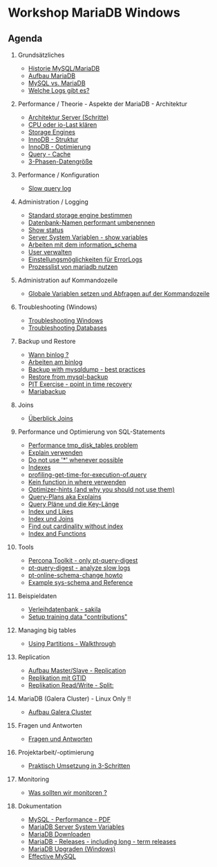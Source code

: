 # Workshop MariaDB Windows 

## Agenda 

  1. Grundsätzliches
     * [Historie MySQL/MariaDB](historie-mysql-mariadb.md)
     * [Aufbau MariaDB](aufbau-mariadb.md)
     * [MySQL vs. MariaDB](mysql-vs-mariadb.md)
     * [Welche Logs gibt es?](welche-logs.md)
  1. Performance / Theorie - Aspekte der MariaDB - Architektur 
     * [Architektur Server (Schritte)](performance/mysql-server-architecture.md)
     * [CPU oder io-Last klären](top-cpu-io-load.md)
     * [Storage Engines](storage-engines.md) 
     * [InnoDB - Struktur](/innodb/innodb-structure.md)
     * [InnoDB - Optimierung](/innodb/innodb.md) 
     * [Query - Cache](/performance/query-cache.md)
     * [3-Phasen-Datengröße](3-phases-of-data-size-and-performance-impact.md)
  1. Performance / Konfiguration 
     * [Slow query log](slow-query-log.md) 
  1. Administration / Logging
     * [Standard storage engine bestimmen](default-storage-engine.md)
     * [Datenbank-Namen performant umbenennen](database-rename.md)
     * [Show status](show-status.md)
     * [Server System Variablen - show variables](show-variables.md)
     * [Arbeiten mit dem information_schema](working-with-information_schema.md)
     * [User verwalten](user.md)
     * [Einstellungsmöglichkeiten für ErrorLogs](https://mariadb.com/kb/en/error-log/)
     * [Prozesslist von mariadb nutzen](processlist.md)
  1. Administration auf Kommandozeile
     * [Globale Variablen setzen und Abfragen auf der Kommandozeile](set-global-variable.md)
  1. Troubleshooting (Windows)
     * [Troubleshooting Windows](troubleshooting-windows.md)
     * [Troubleshooting Databases](database-repair.md)
  1. Backup und Restore
     * [Wann binlog ?](backups/binlogs-what-for.md)
     * [Arbeiten am binlog](binlog.md)
     * [Backup with mysqldump - best practices](backup-restore/mysqldump.md)
     * [Restore from mysql-backup](backup-restore/mysql.md)
     * [PIT Exercise - point in time recovery](backup-restore/pit-exercise.md)
     * [Mariabackup](backup-restore/mariadbackup.md)
    
  1. Joins
     * [Überblick Joins](joins/overview.md)
  
  1. Performance und Optimierung von SQL-Statements
     * [Performance tmp_disk_tables problem](/performance/analyse-status-tmp-tables.md)
     * [Explain verwenden](/indexes/explain.md)
     * [Do not use '*' whenever possible](/performance/select-no-star-please.md) 
     * [Indexes](indexes/index.md)
     * [profiling-get-time-for-execution-of.query](/indexes/profiling.md)
     * [Kein function in where verwenden](/performance/no-function-in-where.md)
     * [Optimizer-hints (and why you should not use them)](performance/optimizer-hints.md)
     * [Query-Plans aka Explains](performance/query-plans.md)
     * [Query Pläne und die Key-Länge](query-plans-explain-keylen.md)
     * [Index und Likes](indexes/like-index-not-index.md)
     * [Index und Joins](indexes/join-index.md)
     * [Find out cardinality without index](/indexes/cardinality.md)
     * [Index and Functions](index-and-functions.md) 
  1. Tools 
     * [Percona Toolkit - only pt-query-digest](/tools/percona-toolkit.md) 
     * [pt-query-digest - analyze slow logs](/tools/pt-query-digest.md)
     * [pt-online-schema-change howto](/tools/pt-online-schema-change.md)
     * [Example sys-schema and Reference](/tools/sys.md)
  1. Beispieldaten
     * [Verleihdatenbank - sakila](sakila.md)
     * [Setup training data "contributions"](/indexes/setup-training-data-contributions.md)
  1. Managing big tables 
     * [Using Partitions - Walkthrough](partitions/partitions-explain.md)
  1. Replication
     * [Aufbau Master/Slave - Replication](replication/auf-master-slave.md)
     * [Replikation mit GTID](replication/01-master-slave-gtid.md)
     * [Replikation Read/Write - Split: ](https://proxysql.com/blog/configure-read-write-split/)
  1. MariaDB (Galera Cluster) - Linux Only !!
     * [Aufbau Galera Cluster](galera/aufbau-galera.md)
  1. Fragen und Antworten 
     * [Fragen und Antworten](q-and-a.md)
  1. Projektarbeit/-optimierung 
     * [Praktisch Umsetzung in 3-Schritten](project-3-steps.md)
  1. Monitoring
     * [Was sollten wir monitoren ?](monitoring/monitoring.md)
  1. Dokumentation 
     * [MySQL - Performance - PDF](http://schulung.t3isp.de/documents/pdfs/mysql/mysql-performance.pdf)
     * [MariaDB Server System Variables](https://mariadb.com/kb/en/server-system-variables/)
     * [MariaDB Downloaden](https://mariadb.org/download/?t=mariadb&p=mariadb&r=10.6.16&os=windows&cpu=x86_64&pkg=msi&m=agdsn)
     * [MariaDB - Releases - including long - term releases](https://mariadb.com/kb/en/mariadb-server-release-dates/)
     * [MariaDB Upgraden (Windows)](https://mariadb.com/kb/en/upgrading-mariadb-on-windows/)
     * [Effective MySQL](https://www.amazon.com/Effective-MySQL-Optimizing-Statements-Oracle/dp/0071782796)      
     

